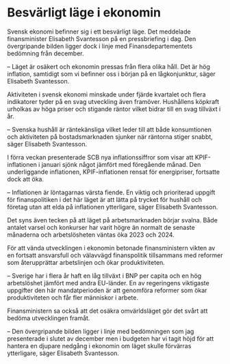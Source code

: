 # Besvärligt läge i ekonomin

Svensk ekonomi befinner sig i ett besvärligt läge. Det meddelade finansminister Elisabeth Svantesson på en pressbriefing i dag. Den övergripande bilden ligger dock i linje med Finansdepartementets bedömning från december.

– Läget är osäkert och ekonomin pressas från flera olika håll. Det är hög inflation, samtidigt som vi befinner oss i början på en lågkonjunktur, säger Elisabeth Svantesson.

Aktiviteten i svensk ekonomi minskade under fjärde kvartalet och flera indikatorer tyder på en svag utveckling även framöver. Hushållens köpkraft urholkas av höga priser och stigande räntor vilket bidrar till en svag tillväxt i år.

– Svenska hushåll är räntekänsliga vilket leder till att både konsumtionen och aktiviteten på bostadsmarknaden sjunker när räntorna stiger snabbt, säger Elisabeth Svantesson.

I förra veckan presenterade SCB nya inflationssiffror som visar att KPIF-inflationen i januari sjönk något jämfört med föregående månad. Den underliggande inflationen, KPIF-inflationen rensat för energipriser, fortsatte dock att öka.

– Inflationen är löntagarnas värsta fiende. En viktig och prioriterad uppgift för finanspolitiken i det här läget är att lätta på trycket för hushåll och företag utan att elda på inflationen ytterligare, säger Elisabeth Svantesson.

Det syns även tecken på att läget på arbetsmarknaden börjar svalna. Både antalet varsel och konkurser har varit högre än normalt de senaste månaderna och arbetslösheten väntas öka 2023 och 2024.

För att vända utvecklingen i ekonomin betonade finansministern vikten av en fortsatt ansvarsfull och välavvägd finanspolitik tillsammans med reformer som återupprättar arbetslinjen och ökar produktiviteten.

– Sverige har i flera år haft en låg tillväxt i BNP per capita och en hög arbetslöshet jämfört med andra EU-länder. En av regeringens viktigaste uppgifter den här mandatperioden är att genomföra reformer som ökar produktiviteten och får fler människor i arbete.

Finansministern sa också att det osäkra omvärldsläget gör det svårt att bedöma utvecklingen framåt.

– Den övergripande bilden ligger i linje med bedömningen som jag presenterade i slutet av december men i budgeten har vi tagit höjd för att hantera en djupare nedgång i ekonomin om läget skulle förvärras ytterligare, säger Elisabeth Svantesson.
